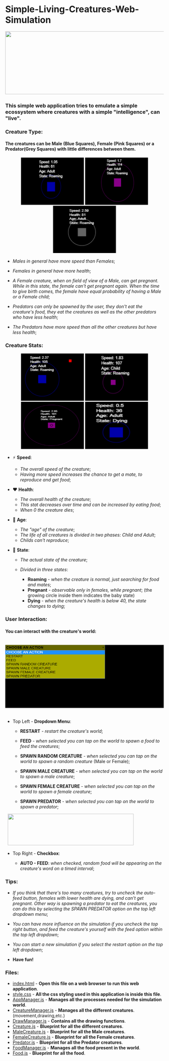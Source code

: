 # Simple-Living-Creatures-Web-Simulation
<p align="center">
      <img src="https://media.giphy.com/media/Av1Y3DEDs1kaaFE4dj/giphy.gif" width="700" height="200" />
</p>

### This simple web application tries to emulate a simple ecossystem where creatures with a simple "intelligence", can "live".


### Creature Type:          
#### The creatures can be Male (Blue Squares), Female (Pink Squares) or a Predator(Grey Squares) with little differences between them.
<p align="center">
      <img width="200" height="150" src="https://github.com/1andre-santos1/Simple-Living-Creatures-Web-Simulation/blob/master/Male.PNG">
      <img width="200" height="150" src="https://github.com/1andre-santos1/Simple-Living-Creatures-Web-Simulation/blob/master/Female.PNG">
      <img width="200" height="150" src="https://github.com/1andre-santos1/Simple-Living-Creatures-Web-Simulation/blob/master/Predator.PNG">
   </p>

   * *Males in general have more speed than Females*;

   * *Females in general have more health*;

   * *A Female creature, when on field of view of a Male, can get pregnant. While in this state, the female can't get pregnant again. When the time to give birth comes, the female have equal probability of having a Male or a Female child*;

   * *Predators can only be spawned by the user, they don't eat the creature's food, they eat the creatures as well as the other predators who have less health*;

   * *The Predators have more speed than all the other creatures but have less health*;


### Creature Stats:
   <p align="center">
      <img width="200" height="150" src="https://github.com/1andre-santos1/Simple-Living-Creatures-Web-Simulation/blob/master/MaleStats.PNG">
      <img width="200" height="150" src="https://github.com/1andre-santos1/Simple-Living-Creatures-Web-Simulation/blob/master/FemaleStats.PNG">
      <img width="200" height="150" src="https://github.com/1andre-santos1/Simple-Living-Creatures-Web-Simulation/blob/master/FemaleStats2.PNG">
      <img width="200" height="150" src="https://github.com/1andre-santos1/Simple-Living-Creatures-Web-Simulation/blob/master/MaleStats2.PNG">
   </p>
   
   * :zap: **Speed**:
   
     - *The overall speed of the creature*;
     - *Having more speed increases the chance to get a mate, to reproduce and get food*;

   * :heart: **Health**: 
   
     - *The overall health of the creature*;
     - *This stat decreases over time and can be increased by eating food*;
     - *When 0 the creature dies*;

   * :older_man: **Age**: 
   
     - *The "age" of the creature*;
     - *The life of all creatures is divided in two phases: Child and Adult*;
     - *Childs can't reproduce*;

   * :game_die: **State**: 
     
     - *The actual state of the creature*;
     - *Divided in three states*: 
     
       - **Roaming** - *when the creature is normal, just searching for food and mates*;
       - **Pregnant** - *observable only in females, while pregnant*; (the growing circle inside them indicates the baby state)
       - **Dying** - *when the creature's health is below 40, the state changes to dying*;


### User Interaction:
#### You can interact with the creature's world:

   <p align="left">
      <img width="600" height="200" src="https://github.com/1andre-santos1/Simple-Living-Creatures-Web-Simulation/blob/master/DropdownMenu.png">   
   </p>
   
   * Top Left - **Dropdown Menu**:
   
     - **RESTART** - *restart the creature's world*;

     - **FEED** - *when selected you can tap on the world to spawn a food to feed the creatures*;

     - **SPAWN RANDOM CREATURE** - *when selected you can tap on the world to spawn a random creature* (Male or Female); 

     - **SPAWN MALE CREATURE** - *when selected you can tap on the world to spawn a male creature*; 

     - **SPAWN FEMALE CREATURE** - *when selected you can tap on the world to spawn a female creature*; 

     - **SPAWN PREDATOR** - *when selected you can tap on the world to spawn a predator*; 
     
   <p align="left">
      <img width="400" height="100" src="https://image.ibb.co/iiMca7/AutoFeed.png">   
   </p>
   
   * Top Right - **Checkbox**:

     - **AUTO - FEED**: *when checked, random food will be appearing on the creature's word on a timed interval*;
    
    
### Tips:
            
   * *If you think that there's too many creatures, try to uncheck the auto-feed button, females with lower health are dying, and can't get pregnant. Other way is spawning a predator to eat the creatures, you can do this by selecting the SPAWN PREDATOR option on the top left dropdown menu*;
                
   * *You can have more influence on the simulation if you uncheck the top right button, and feed the creature's yourself with the feed option within the top left dropdown*;
            
   * *You can start a new simulation if you select the restart option on the top left dropdown*;

   * **Have fun!**
   
   
### Files:
           
   * [index.html](https://github.com/1andre-santos1/Simple-Living-Creatures-Web-Simulation/blob/master/index.html)           - **Open this file on a web browser to run this web application**.
   * [style.css](https://github.com/1andre-santos1/Simple-Living-Creatures-Web-Simulation/blob/master/style.css)            - **All the css styling used in this application is inside this file**.
   * [AppManager.js](https://github.com/1andre-santos1/Simple-Living-Creatures-Web-Simulation/blob/master/AppManager.js)        - **Manages all the processes needed for the simulation world**.
   * [CreatureManager.js](https://github.com/1andre-santos1/Simple-Living-Creatures-Web-Simulation/blob/master/CreatureManager.js)   - **Manages all the different creatures**. (movement,drawing,etc.)
   * [DrawManager.js](https://github.com/1andre-santos1/Simple-Living-Creatures-Web-Simulation/blob/master/DrawManager.js)       - **Contains all the drawing functions**.
   * [Creature.js](https://github.com/1andre-santos1/Simple-Living-Creatures-Web-Simulation/blob/master/Creature.js)          - **Blueprint for all the different creatures**.
   * [MaleCreature.js](https://github.com/1andre-santos1/Simple-Living-Creatures-Web-Simulation/blob/master/MaleCreature.js)     - **Blueprint for all the Male creatures**.
   * [FemaleCreature.js](https://github.com/1andre-santos1/Simple-Living-Creatures-Web-Simulation/blob/master/FemaleCreature.js)    - **Blueprint for all the Female creatures**.
   * [Predator.js](https://github.com/1andre-santos1/Simple-Living-Creatures-Web-Simulation/blob/master/Predator.js)          - **Blueprint for all the Predator creatures**.
   * [FoodManager.js](https://github.com/1andre-santos1/Simple-Living-Creatures-Web-Simulation/blob/master/FoodManager.js)       - **Manages all the food present in the world**.
   * [Food.js](https://github.com/1andre-santos1/Simple-Living-Creatures-Web-Simulation/blob/master/Food.js)             - **Blueprint for all the food**.

